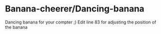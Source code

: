 # Banana-cheerer/Dancing-banana

Dancing banana for your compter ;)
Edit line 83 for adjusting the position of the banana
